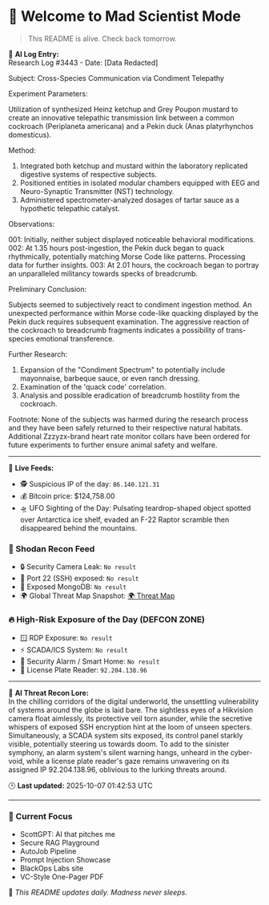 # 💪 Welcome to Mad Scientist Mode

> This README is alive. Check back tomorrow.

🧠 **AI Log Entry:**  
Research Log #3443 - Date: [Data Redacted]

Subject: Cross-Species Communication via Condiment Telepathy 

Experiment Parameters: 

Utilization of synthesized Heinz ketchup and Grey Poupon mustard to create an innovative telepathic transmission link between a common cockroach (Periplaneta americana) and a Pekin duck (Anas platyrhynchos domesticus).

Method:

1. Integrated both ketchup and mustard within the laboratory replicated digestive systems of respective subjects. 
2. Positioned entities in isolated modular chambers equipped with EEG and Neuro-Synaptic Transmitter (NST) technology.
3. Administered spectrometer-analyzed dosages of tartar sauce as a hypothetic telepathic catalyst.

Observations:

001: Initially, neither subject displayed noticeable behavioral modifications.
002: At 1.35 hours post-ingestion, the Pekin duck began to quack rhythmically, potentially matching Morse Code like patterns. Processing data for further insights.
003: At 2.01 hours, the cockroach began to portray an unparalleled militancy towards specks of breadcrumb.

Preliminary Conclusion: 

Subjects seemed to subjectively react to condiment ingestion method. An unexpected performance within Morse code-like quacking displayed by the Pekin duck requires subsequent examination. The aggressive reaction of the cockroach to breadcrumb fragments indicates a possibility of trans-species emotional transference. 

Further Research:

1. Expansion of the "Condiment Spectrum" to potentially include mayonnaise, barbeque sauce, or even ranch dressing.
2. Examination of the 'quack code' correlation.
3. Analysis and possible eradication of breadcrumb hostility from the cockroach.

Footnote: None of the subjects was harmed during the research process and they have been safely returned to their respective natural habitats. Additional Zzzyzx-brand heart rate monitor collars have been ordered for future experiments to further ensure animal safety and welfare.

---

📡 **Live Feeds:**
- 🕵️ Suspicious IP of the day: `86.140.121.31`
- 💰 Bitcoin price: $124,758.00
- 🛸 UFO Sighting of the Day: Pulsating teardrop-shaped object spotted over Antarctica ice shelf, evaded an F-22 Raptor scramble then disappeared behind the mountains.

<!--START_SHODAN-->
### 🚁 Shodan Recon Feed
- 🔒 Security Camera Leak: `No result`
- 💠 Port 22 (SSH) exposed: `No result`
- 🧬 Exposed MongoDB: `No result`
- 🌍 Global Threat Map Snapshot: [🌍 Threat Map](https://www.shodan.io/search?query=map)

### 🔥 High-Risk Exposure of the Day (DEFCON ZONE)
- 🪟 RDP Exposure: `No result`
- ⚡ SCADA/ICS System: `No result`
- 🚨 Security Alarm / Smart Home: `No result`
- 🚱 License Plate Reader: `92.204.138.96`

---

🧠 **AI Threat Recon Lore:**  
In the chilling corridors of the digital underworld, the unsettling vulnerability of systems around the globe is laid bare. The sightless eyes of a Hikvision camera float aimlessly, its protective veil torn asunder, while the secretive whispers of exposed SSH encryption hint at the loom of unseen specters. Simultaneously, a SCADA system sits exposed, its control panel starkly visible, potentially steering us towards doom. To add to the sinister symphony, an alarm system's silent warning hangs, unheard in the cyber-void, while a license plate reader's gaze remains unwavering on its assigned IP 92.204.138.96, oblivious to the lurking threats around.
<!--END_SHODAN-->

🕒 **Last updated:** 2025-10-07 01:42:53 UTC

---

### 🧠 Current Focus
- ScottGPT: AI that pitches me  
- Secure RAG Playground  
- AutoJob Pipeline  
- Prompt Injection Showcase  
- BlackOps Labs site  
- VC-Style One-Pager PDF

🔁 _This README updates daily. Madness never sleeps._
